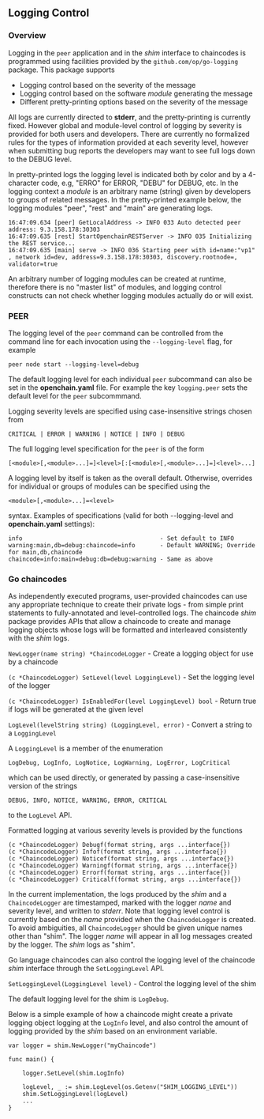 ## Logging Control

### Overview

Logging in the `peer` application and in the _shim_ interface to
chaincodes is programmed using facilities provided by the
`github.com/op/go-logging` package. This package supports

- Logging control based on the severity of the message
- Logging control based on the software _module_ generating the message
- Different pretty-printing options based on the severity of the message

All logs are currently directed to **stderr**, and the pretty-printing is
currently fixed. However global and module-level control of logging by
severity is provided for both users and developers.  There are currently no
formalized rules for the types of information provided at each severity level,
however when submitting bug reports the developers may want to see full logs
down to the DEBUG level.

In pretty-printed logs the logging level is indicated both by color and by a
4-character code, e.g, "ERRO" for ERROR, "DEBU" for DEBUG, etc.  In the
logging context a _module_ is an arbitrary name (string) given by developers
to groups of related messages.  In the pretty-printed example below, the
logging modules "peer", "rest" and "main" are generating logs.

    16:47:09.634 [peer] GetLocalAddress -> INFO 033 Auto detected peer address: 9.3.158.178:30303
    16:47:09.635 [rest] StartOpenchainRESTServer -> INFO 035 Initializing the REST service...
    16:47:09.635 [main] serve -> INFO 036 Starting peer with id=name:"vp1" , network id=dev, address=9.3.158.178:30303, discovery.rootnode=, validator=true

An arbitrary number of logging modules can be created at runtime, therefore
there is no "master list" of modules, and logging control constructs can not
check whether logging modules actually do or will exist.

### PEER

The logging level of the `peer` command can be controlled from the command
line for each invocation using the `--logging-level` flag, for example

    peer node start --logging-level=debug
	
The default logging level for each individual `peer` subcommand can also
be set in the **openchain.yaml** file. For example the key `logging.peer` sets
the default level for the `peer` subcommmand.

Logging severity levels are specified using case-insensitive strings chosen
from

    CRITICAL | ERROR | WARNING | NOTICE | INFO | DEBUG

The full logging level specification for the `peer` is of the form

    [<module>[,<module>...]=]<level>[:[<module>[,<module>...]=]<level>...]

A logging level by itself is taken as the overall default. Otherwise,
overrides for individual or groups of modules can be specified using the 

    <module>[,<module>...]=<level> 

syntax. Examples of <level> specifications (valid for both --logging-level and
**openchain.yaml** settings):

    info                                       - Set default to INFO
    warning:main,db=debug:chaincode=info       - Default WARNING; Override for main,db,chaincode
    chaincode=info:main=debug:db=debug:warning - Same as above



### Go chaincodes

As independently executed programs, user-provided chaincodes can use any
appropriate technique to create their private logs - from simple print
statements to fully-annotated and level-controlled logs. The chaincode *shim*
package provides APIs that allow a chaincode to create and manage logging
objects whose logs will be formatted and interleaved consistently with the
*shim* logs.

`NewLogger(name string) *ChaincodeLogger` - Create a logging object for use by a chaincode

`(c *ChaincodeLogger) SetLevel(level LoggingLevel)` - Set the logging level of the logger

`(c *ChaincodeLogger) IsEnabledFor(level LoggingLevel) bool` - Return true if logs will be generated at the given level

`LogLevel(levelString string) (LoggingLevel, error)` - Convert a string to a `LoggingLevel`

A `LoggingLevel` is a member of the enumeration

```
LogDebug, LogInfo, LogNotice, LogWarning, LogError, LogCritical
```

which can be used directly, or generated by passing a case-insensitive version
of the strings

```
DEBUG, INFO, NOTICE, WARNING, ERROR, CRITICAL
```

to the `LogLevel` API.

Formatted logging at various severity levels is provided by the functions

```
(c *ChaincodeLogger) Debugf(format string, args ...interface{})
(c *ChaincodeLogger) Infof(format string, args ...interface{})
(c *ChaincodeLogger) Noticef(format string, args ...interface{})
(c *ChaincodeLogger) Warningf(format string, args ...interface{})
(c *ChaincodeLogger) Errorf(format string, args ...interface{})
(c *ChaincodeLogger) Criticalf(format string, args ...interface{})
```

In the current implementation, the logs produced by the *shim* and a
`ChaincodeLogger` are timestamped, marked with the logger *name* and severity
level, and written to *stderr*. Note that logging level control is currently
based on the *name* provided when the `ChaincodeLogger` is created. To avoid
ambiguities, all `ChaincodeLogger` should be given unique names other than
"shim". The logger *name* will appear in all log messages created by the
logger. The *shim* logs as "shim".

Go language chaincodes can also control the logging level of the chaincode
*shim* interface through the `SetLoggingLevel` API.

`SetLoggingLevel(LoggingLevel level)` - Control the logging level of the shim

The default logging level for the shim is `LogDebug`.

Below is a simple example of how a chaincode might create a private logging
object logging at the `LogInfo` level, and also control the amount of logging
provided by the *shim* based on an environment variable.

```
var logger = shim.NewLogger("myChaincode")

func main() {

	logger.SetLevel(shim.LogInfo)

	logLevel, _ := shim.LogLevel(os.Getenv("SHIM_LOGGING_LEVEL"))
	shim.SetLoggingLevel(logLevel)
	...
}
```
